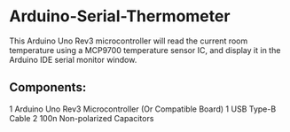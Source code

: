 # Arduino-Serial-Thermometer
This Arduino Uno Rev3 microcontroller will read the current room temperature using a MCP9700 temperature sensor IC, and display it in the Arduino IDE serial monitor window.
## Components:
1 Arduino Uno Rev3 Microcontroller (Or Compatible Board)
1 USB Type-B Cable
2 100n Non-polarized Capacitors

